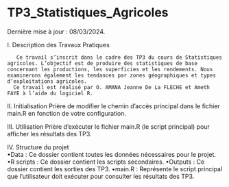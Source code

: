 # TP3_Statistiques_Agricoles
Dernière mise à jour : 08/03/2024.

I.	Description des Travaux Pratiques

       Ce travail s’inscrit dans le cadre des TP3 du cours de Statistiques agricoles. L’objectif est de produire des statistiques de base concernant les productions, les superficies et les rendements. Nous examinerons également les tendances par zones géographiques et types d’exploitations agricoles. 
      Ce travail est réalisé par O. AMANA Jeanne De La FLECHE et Ameth FAYE à l’aide du logiciel R. 
      

II.	Initialisation 
        Prière de modifier le chemin d’accès principal dans le fichier main.R en fonction de votre configuration. 

III.	Utilisation 
Prière d’exécuter le fichier main.R (le script principal) pour afficher les résultats des TP3.

IV.	 Structure du projet	
•Data : Ce dossier contient toutes les données nécessaires pour le projet. 
•R scripts : Ce dossier contient les scripts secondaires.
•Outputs : Ce dossier contient les sorties des TP3. 
•main.R : Représente le script principal que l’utilisateur doit exécuter pour consulter les résultats des TP3.

